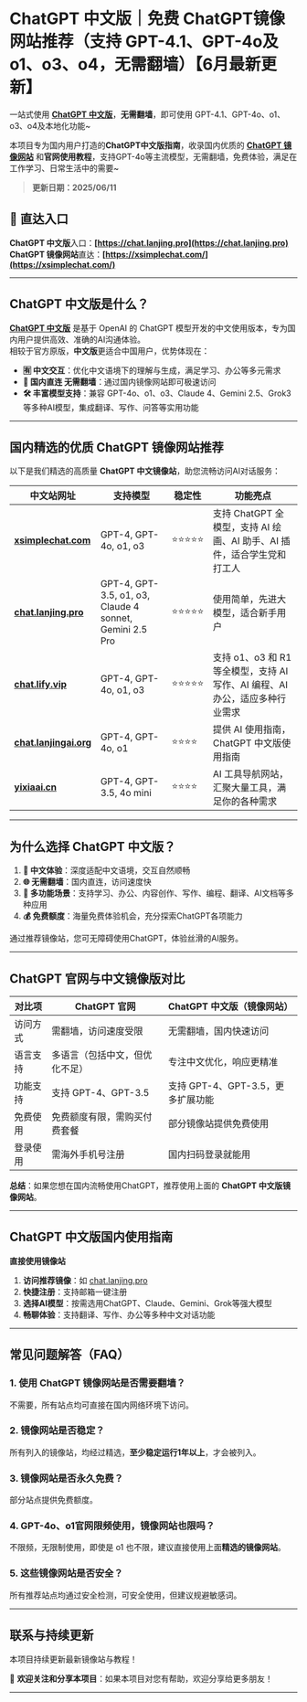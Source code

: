 # ChatGPT 中文版｜免费 ChatGPT镜像网站推荐（支持 GPT-4.1、GPT-4o及o1、o3、o4，无需翻墙）【6月最新更新】

一站式使用 **[ChatGPT 中文版](https://chat.lanjing.pro)**，**无需翻墙**，即可使用 GPT-4.1、GPT-4o、o1、o3、o4及本地化功能~

本项目专为国内用户打造的**ChatGPT中文版指南**，收录国内优质的 [**ChatGPT 镜像网站**](https://xsimplechat.com) 和**官网使用教程**，支持GPT-4o等主流模型，无需翻墙，免费体验，满足在工作学习、日常生活中的需要~

> **更新日期：2025/06/11**

## 🚀 直达入口

**ChatGPT 中文版**入口：**[https://chat.lanjing.pro](https://chat.lanjing.pro)**   
**ChatGPT 镜像网站**直达：**[https://xsimplechat.com/](https://xsimplechat.com/)**

---

## ChatGPT 中文版是什么？

[**ChatGPT 中文版**](https://chat.lanjing.pro) 是基于 OpenAI 的 ChatGPT 模型开发的中文使用版本，专为国内用户提供高效、准确的AI沟通体验。   
相较于官方原版，**中文版**更适合中国用户，优势体现在：

- **🈶 中文交互**：优化中文语境下的理解与生成，满足学习、办公等多元需求
- **🚀 国内直连 无需翻墙**：通过国内镜像网站即可极速访问
- **🛠️ 丰富模型支持**：兼容 GPT-4o、o1、o3、Claude 4、Gemini 2.5、Grok3 等多种AI模型，集成翻译、写作、问答等实用功能

---

## 国内精选的优质 ChatGPT 镜像网站推荐

以下是我们精选的高质量 **ChatGPT 中文镜像站**，助您流畅访问AI对话服务：

| 中文站网址                            | 支持模型                         | 稳定性 | 功能亮点                                                         |
|---------------------------------------|----------------------------------|--------|------------------------------------------------------------------|
| **[xsimplechat.com](https://xsimplechat.com)** | GPT-4, GPT-4o, o1, o3 | ⭐⭐⭐⭐⭐  | 支持 ChatGPT 全模型，支持 AI 绘画、AI 助手、AI 插件，适合学生党和打工人 |
| **[chat.lanjing.pro](https://chat.lanjing.pro)**  | GPT-4, GPT-3.5, o1, o3, Claude 4 sonnet, Gemini 2.5 Pro  | ⭐⭐⭐⭐⭐  | 使用简单，先进大模型，适合新手用户       |
| **[chat.lify.vip](https://chat.yixiaai.com)**   | GPT-4, GPT-4o, o1, o3 | ⭐⭐⭐⭐⭐  | 支持 o1、o3 和 R1 等全模型，支持 AI 写作、AI 编程、AI 办公，适应多种行业需求   |
| **[chat.lanjingai.org](https://chat.lanjingai.org)** | GPT-4, GPT-4o, o1     | ⭐⭐⭐⭐   | 提供 AI 使用指南，ChatGPT 中文版使用指南                       |
| **[yixiaai.cn](https://yixiaai.cn)**           | GPT-4, GPT-3.5, 4o mini           | ⭐⭐⭐⭐   | AI 工具导航网站，汇聚大量工具，满足你的各种需求                   |

---

## 为什么选择 ChatGPT 中文版？

1. **📝 中文体验**：深度适配中文语境，交互自然顺畅
2. **🌐 无需翻墙**：国内直连，访问速度快
3. **🎯 多功能场景**：支持学习、办公、内容创作、写作、编程、翻译、AI文档等多种应用
4. **💰 免费额度**：海量免费体验机会，充分探索ChatGPT各项能力

通过推荐镜像站，您可无障碍使用ChatGPT，体验丝滑的AI服务。

---

## ChatGPT 官网与中文镜像版对比

| 对比项        | ChatGPT 官网                  | ChatGPT 中文版（镜像网站）          |
|---------------|-------------------------------|-------------------------------------|
| 访问方式      | 需翻墙，访问速度受限           | 无需翻墙，国内快速访问               |
| 语言支持      | 多语言（包括中文，但优化不足） | 专注中文优化，响应更精准             |
| 功能支持      | 支持 GPT-4、GPT-3.5           | 支持 GPT-4、GPT-3.5，更多扩展功能 |
| 免费使用      | 免费额度有限，需购买付费套餐   | 部分镜像站提供免费使用                |
| 登录使用      | 需海外手机号注册               | 国内扫码登录就能用            |

**总结**：如果您想在国内流畅使用ChatGPT，推荐使用上面的 **ChatGPT 中文版镜像网站**。

---

## ChatGPT 中文版国内使用指南

**直接使用镜像站**

1. **访问推荐镜像**：如 [chat.lanjing.pro](https://chat.lanjing.pro)
2. **快捷注册**：支持邮箱一键注册
3. **选择AI模型**：按需选用ChatGPT、Claude、Gemini、Grok等强大模型
4. **畅聊体验**：支持翻译、写作、办公等多种中文对话功能

---

## 常见问题解答（FAQ）

### 1. 使用 ChatGPT 镜像网站是否需要翻墙？
不需要，所有站点均可直接在国内网络环境下访问。

### 2. 镜像网站是否稳定？
所有列入的镜像站，均经过精选，**至少稳定运行1年以上**，才会被列入。

### 3. 镜像网站是否永久免费？
部分站点提供免费额度。

### 4. GPT-4o、o1官网限频使用，镜像网站也限吗？
不限频，无限制使用，即使是 o1 也不限，建议直接使用上面**精选的镜像网站**。

### 5. 这些镜像网站是否安全？
所有推荐站点均通过安全检测，可安全使用，但建议规避敏感词。

---

## 联系与持续更新

本项目持续更新最新镜像站与教程！

🌟 **欢迎关注和分享本项目**：如果本项目对您有帮助，欢迎分享给更多朋友！

---
